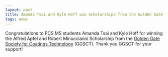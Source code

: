 ```yaml
---
layout: post
title: Amanda Tsai and Kyle Hoff win Scholarships from the Golden Gate Society for Coatings Technology
tags: news
---
```


Congratulations to PCS MS students Amanda Tsai and Kyle Hoff for winning the Alfred Apfel and Robert Minuccianni Scholarship from the <a href="https://www.ggsct.com/">Golden Gate Society for Coatings Technology</a> (GGSCT). Thank you GGSCT for your support!
